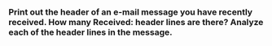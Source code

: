 ### Print out the header of an e-mail message you have recently received. How many Received: header lines are there? Analyze each of the header lines in the message.

#
